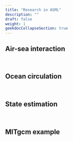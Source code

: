 ```yaml
---
title: "Research in ASML"
description: ""
draft: false
weight: 1
geekdocCollapseSection: true
---
```


## Air-sea interaction
<div class="col-sm-4 portfolio-item shuffle-item">
  <a href="airseacouple"><img src="/images/news_1.jpg" alt=""></a>
</div>

<br>

## Ocean circulation
<div class="col-sm-4 portfolio-item shuffle-item">
  <a href="southernocean"><img src="/images/news_2.jpg" alt=""></a>
</div>

<br>

## State estimation
<div class="col-sm-4 portfolio-item shuffle-item">
  <a href="dataassimilation"><img src="/images/news_3.jpg" alt=""></a>
</div>

<br>

## MITgcm example
<div class="col-sm-4 portfolio-item shuffle-item">
  <a href="Modeling"><img src="/images/KJ2023.png" alt=""></a>
</div>
